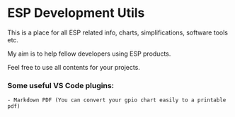 # ESP Development Utils

This is a place for all ESP related info, charts, simplifications, software tools etc.

My aim is to help fellow developers using ESP products. 

Feel free to use all contents for your projects.  

### Some useful VS Code plugins:
    - Markdown PDF (You can convert your gpio chart easily to a printable pdf)
